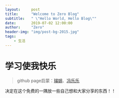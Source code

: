```yaml
---
layout:     post
title:      "Welcome to Zero Blog"
subtitle:   " \"Hello World, Hello Blog\""
date:       2019-07-02 12:00:00
author:     "Zero"
header-img: "img/post-bg-2015.jpg"
tags:
    - 生活
---
```


# 学习使我快乐
> github page启蒙：[璿姐](https://finnfinnchen.github.io/)、[冯乐乐](http://candycat1992.github.io/)

决定在这个免费的一隅放一些自己想和大家分享的东西！！